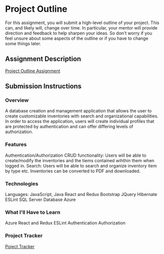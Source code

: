 # Project Outline
For this assignment, you will submit a high-level outline of your project. This can, and likely will, change over time. In particular, your mentor will provide direction and feedback to help sharpen your ideas. So don't worry if you feel unsure about some aspects of the outline or if you have to change some things later.

## Assignment Description
[Project Outline Assignment](https://education.launchcode.org/liftoff/modules/assignments/project-outline)

## Submission Instructions

### Overview
A database creation and management application that allows the user to create customizable inventories with search and organizational capabilities. In order to access the application, users will create individual profiles that are protected by authentication and can offer differing levels of authorization.

### Features
Authentication/Authorization 
CRUD functionality: Users will be able to create/modify the inventories and the tiems contained wihthin them when logged in.
Search: Users will be able to search and organize inventory item by type etc.
Inventories can be converted to PDF and downloaded.


### Technologies
Languages: JavaScript, Java
React and Redux
Bootstrap
JQuery
Hibernate
ESLint
SQL Server Database
Azure

### What I'll Have to Learn
Azure
React and Redux
ESLint
Authentication
Authorization

### Project Tracker
[Poject Tracker](https://trello.com/b/Ih9SNY9R/kanban-template)
